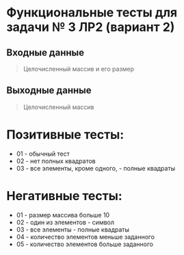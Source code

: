 # Функциональные тесты для задачи № 3 ЛР2 (вариант 2)

## Входные данные
> Целочисленный массив и его размер

## Выходные данные
> Целочисленный массив

# Позитивные тесты:
 - 01 - обычный тест
 - 02 - нет полных квадратов
 - 03 - все элементы, кроме одного, - полные квадраты

# Негативные тесты:
 - 01 - размер массива больше 10
 - 02 - один из элементов - символ
 - 03 - все элементы - полные квадраты
 - 04 - количество элементов меньше заданного
 - 05 - количество элементов больше заданного